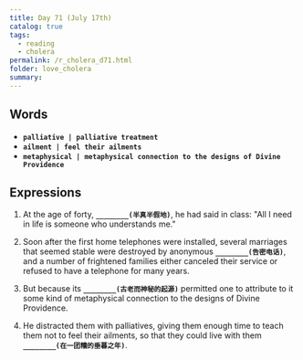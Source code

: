 ```yaml
---
title: Day 71 (July 17th)
catalog: true
tags: 
  - reading
  - cholera
permalink: /r_cholera_d71.html
folder: love_cholera
summary: 
---
```


## Words

-   <b data-toggle="tooltip" data-original-title="{{site.data.glossary.palliative}}">`palliative | palliative treatment`</b>
-   <b data-toggle="tooltip" data-original-title="{{site.data.glossary.ailment}}">`ailment | feel their ailments`</b>
-   <b data-toggle="tooltip" data-original-title="{{site.data.glossary.metaphysical}}">`metaphysical | metaphysical connection to the designs of Divine Providence`</b>


## Expressions

1.  At the age of forty, <b data-toggle="tooltip" data-original-title="{{site.data.answers.71_a}}">`________(半真半假地)`</b>, he had said in class: "All I need in life is someone who understands me."

2.  Soon after the first home telephones were installed, several marriages that seemed stable were destroyed by anonymous <b data-toggle="tooltip" data-original-title="{{site.data.answers.71_b}}">`________(告密电话)`</b>, and a number of frightened families either canceled their service or refused to have a telephone for many years.

3.  But because its <b data-toggle="tooltip" data-original-title="{{site.data.answers.71_c}}">`________(古老而神秘的起源)`</b> permitted one to attribute to it some kind of metaphysical connection to the designs of Divine Providence.

4.  He distracted them with palliatives, giving them enough time to teach them not to feel their ailments, so that they could live with them <b data-toggle="tooltip" data-original-title="{{site.data.answers.71_d}}">`________(在一团糟的垂暮之年)`</b>.
